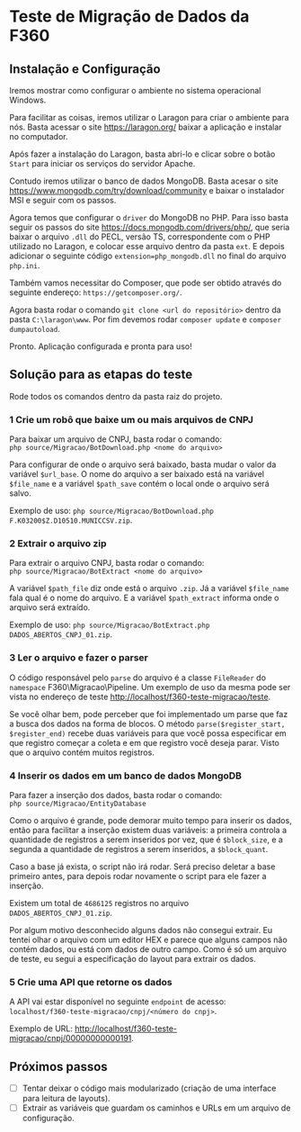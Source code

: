 # Teste de Migração de Dados da F360

## Instalação e Configuração
Iremos mostrar como configurar o ambiente no sistema operacional Windows.

Para facilitar as coisas, iremos utilizar o Laragon para criar o ambiente
para nós. Basta acessar o site <https://laragon.org/> baixar a aplicação
e instalar no computador.

Após fazer a instalação do Laragon, basta abri-lo e clicar sobre o botão
`Start` para iniciar os serviços do servidor Apache.

Contudo iremos utilizar o banco de dados MongoDB. Basta acesar o site
<https://www.mongodb.com/try/download/community> e baixar o instalador MSI
e seguir com os passos.

Agora temos que configurar o `driver` do MongoDB no PHP. Para isso basta
seguir os passos do site <https://docs.mongodb.com/drivers/php/>, que seria
baixar o arquivo `.dll` do PECL, versão TS, correspondente com o PHP utilizado
no Laragon, e colocar esse arquivo dentro da pasta `ext`. E depois adicionar
o seguinte código `extension=php_mongodb.dll` no final do arquivo `php.ini`.

Também vamos necessitar do Composer, que pode ser obtido através do
seguinte endereço:  `https://getcomposer.org/`.

Agora basta rodar o comando `git clone <url do repositório>` dentro da pasta
`C:\laragon\www`. Por fim devemos rodar `composer update` e `composer dumpautoload`.

Pronto. Aplicação configurada e pronta para uso!


## Solução para as etapas do teste
Rode todos os comandos dentro da pasta raiz do projeto.


### 1 Crie um robô que baixe um ou mais arquivos de CNPJ
Para baixar um arquivo de CNPJ, basta rodar o comando:<br>
`php source/Migracao/BotDownload.php <nome do arquivo>`

Para configurar de onde o arquivo será baixado, basta mudar o valor da variável
`$url_base`. O nome do arquivo a ser baixado está na variável `$file_name` e a
variável `$path_save` contém o local onde o arquivo será salvo.

Exemplo de uso: `php source/Migracao/BotDownload.php F.K03200$Z.D10510.MUNICCSV.zip`.


### 2 Extrair o arquivo zip
Para extrair o arquivo CNPJ, basta rodar o comando:<br>
`php source/Migracao/BotExtract <nome do arquivo>`

A variável `$path_file` diz onde está o arquivo `.zip`. Já a variável
`$file_name` fala qual é o nome do arquivo. E a variável `$path_extract`
informa onde o arquivo será extraído.

Exemplo de uso: `php source/Migracao/BotExtract.php DADOS_ABERTOS_CNPJ_01.zip`.


### 3 Ler o arquivo e fazer o parser
O código responsável pelo `parse` do arquivo é a classe `FileReader` do
`namespace` F360\Migracao\Pipeline. Um exemplo de uso da mesma pode ser
vista no endereço de teste <http://localhost/f360-teste-migracao/teste>.

Se você olhar bem, pode perceber que foi implementado um parse que faz
a busca dos dados na forma de blocos. O método `parse($register_start, $register_end)`
recebe duas variáveis para que você possa especificar em que registro começar
a coleta e em que registro você deseja parar. Visto que o arquivo contém muitos
registros.


### 4 Inserir os dados em um banco de dados MongoDB
Para fazer a inserção dos dados, basta rodar o comando:<br>
`php source/Migracao/EntityDatabase`

Como o arquivo é grande, pode demorar muito tempo para inserir os dados,
então para facilitar a inserção existem duas variáveis: a primeira controla
a quantidade de registros a serem inseridos por vez, que é `$block_size`,
e a segunda a quantidade de registros a serem inseridos, a `$block_quant`.

Caso a base já exista, o script não irá rodar. Será preciso deletar a base
primeiro antes, para depois rodar novamente o script para ele fazer a inserção.

Existem um total de `4686125` registros no arquivo `DADOS_ABERTOS_CNPJ_01.zip`.

Por algum motivo desconhecido alguns dados não consegui extrair. Eu tentei
olhar o arquivo com um editor HEX e parece que alguns campos não contém dados,
ou está com dados de outro campo. Como é só um arquivo de teste, eu segui a
especificação do layout para extrair os dados.


### 5 Crie uma API que retorne os dados
A API vai estar disponível no seguinte `endpoint` de acesso:<br>
`localhost/f360-teste-migracao/cnpj/<número do cnpj>`.

Exemplo de URL: <http://localhost/f360-teste-migracao/cnpj/00000000000191>.


## Próximos passos
- [ ] Tentar deixar o código mais modularizado (criação de uma interface para leitura de layouts).
- [ ] Extrair as variáveis que guardam os caminhos e URLs em um arquivo de configuração.